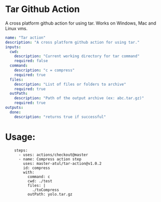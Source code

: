 # Tar Github Action

A cross platform github action for using tar.
Works on Windows, Mac and Linux vms.

```yaml
name: "Tar action"
description: "A cross platform github action for using tar."
inputs:
  cwd:
    description: "Current working directory for tar command"
    required: false
  command:
    description: "c = compress"
    required: true
  files:
    description: "List of files or folders to archive"
    required: true
  outPath:
    description: "Path of the output archive (ex: abc.tar.gz)"
    required: true
outputs:
  done:
    description: "returns true if successful"
```

# Usage:

```
    steps:
      - uses: actions/checkout@master
      - name: Compress action step
        uses: master-atul/tar-action@v1.0.2
        id: compress
        with:
          command: c
          cwd: ./test
          files: |
            ./toCompress
          outPath: yolo.tar.gz
```
